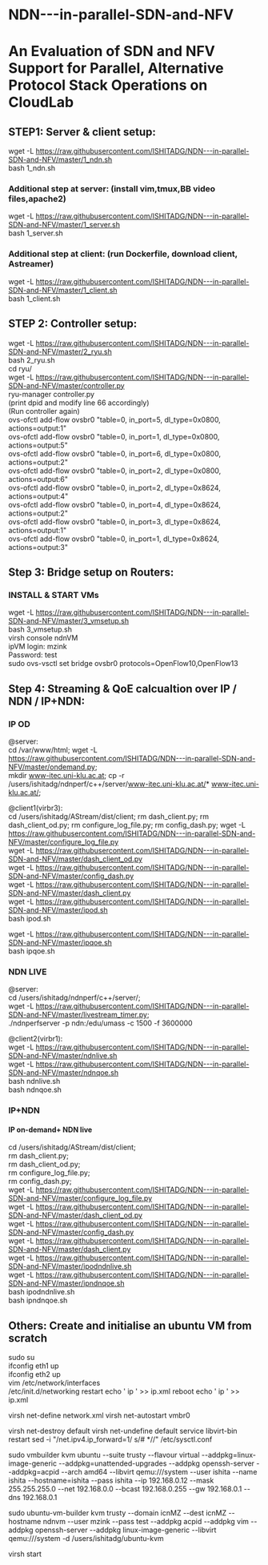 # NDN---in-parallel-SDN-and-NFV
# An Evaluation of SDN and NFV Support for Parallel, Alternative Protocol Stack Operations on CloudLab

## STEP1: Server & client setup:
wget -L https://raw.githubusercontent.com/ISHITADG/NDN---in-parallel-SDN-and-NFV/master/1_ndn.sh <br/>
bash 1_ndn.sh <br/>
### Additional step at server: (install vim,tmux,BB video files,apache2)
wget -L https://raw.githubusercontent.com/ISHITADG/NDN---in-parallel-SDN-and-NFV/master/1_server.sh <br/>
bash 1_server.sh <br/>
### Additional step at client: (run Dockerfile, download client, Astreamer)
wget -L https://raw.githubusercontent.com/ISHITADG/NDN---in-parallel-SDN-and-NFV/master/1_client.sh <br/>
bash 1_client.sh <br/>

## STEP 2: Controller setup:
wget -L https://raw.githubusercontent.com/ISHITADG/NDN---in-parallel-SDN-and-NFV/master/2_ryu.sh <br/>
bash 2_ryu.sh <br/>
cd ryu/ <br/>
wget -L https://raw.githubusercontent.com/ISHITADG/NDN---in-parallel-SDN-and-NFV/master/controller.py <br/>
ryu-manager controller.py <br/>
(print dpid and modify line 66 accordingly) <br/>
(Run controller again) <br/>
 ovs-ofctl add-flow ovsbr0 "table=0, in_port=5, dl_type=0x0800, actions=output:1" <br/>
 ovs-ofctl add-flow ovsbr0 "table=0, in_port=1, dl_type=0x0800, actions=output:5" <br/>
 ovs-ofctl add-flow ovsbr0 "table=0, in_port=6, dl_type=0x0800, actions=output:2" <br/>
 ovs-ofctl add-flow ovsbr0 "table=0, in_port=2, dl_type=0x0800, actions=output:6" <br/>
 ovs-ofctl add-flow ovsbr0 "table=0, in_port=2, dl_type=0x8624, actions=output:4" <br/>
 ovs-ofctl add-flow ovsbr0 "table=0, in_port=4, dl_type=0x8624, actions=output:2" <br/>
 ovs-ofctl add-flow ovsbr0 "table=0, in_port=3, dl_type=0x8624, actions=output:1" <br/>
 ovs-ofctl add-flow ovsbr0 "table=0, in_port=1, dl_type=0x8624, actions=output:3" <br/>
 

## Step 3: Bridge setup on Routers:
### INSTALL & START VMs
wget -L https://raw.githubusercontent.com/ISHITADG/NDN---in-parallel-SDN-and-NFV/master/3_vmsetup.sh <br/>
bash 3_vmsetup.sh <br/>
virsh console ndnVM<br/>
ipVM login: mzink<br/>
Password: test<br/>
sudo ovs-vsctl set bridge ovsbr0 protocols=OpenFlow10,OpenFlow13<br/>

## Step 4: Streaming & QoE calcualtion over IP / NDN / IP+NDN:
### IP OD
@server: <br/>
cd /var/www/html; 
wget -L https://raw.githubusercontent.com/ISHITADG/NDN---in-parallel-SDN-and-NFV/master/ondemand.py; <br/>
mkdir www-itec.uni-klu.ac.at;
cp -r /users/ishitadg/ndnperf/c++/server/www-itec.uni-klu.ac.at/* www-itec.uni-klu.ac.at/;

@client1(virbr3): <br/>
cd /users/ishitadg/AStream/dist/client;
rm dash_client.py;
rm dash_client_od.py;
rm configure_log_file.py;
rm config_dash.py;
wget -L https://raw.githubusercontent.com/ISHITADG/NDN---in-parallel-SDN-and-NFV/master/configure_log_file.py <br/>
wget -L https://raw.githubusercontent.com/ISHITADG/NDN---in-parallel-SDN-and-NFV/master/dash_client_od.py <br/>
wget -L https://raw.githubusercontent.com/ISHITADG/NDN---in-parallel-SDN-and-NFV/master/config_dash.py <br/>
wget -L https://raw.githubusercontent.com/ISHITADG/NDN---in-parallel-SDN-and-NFV/master/dash_client.py <br/>
wget -L https://raw.githubusercontent.com/ISHITADG/NDN---in-parallel-SDN-and-NFV/master/ipod.sh <br/>
bash ipod.sh <br/>

wget -L https://raw.githubusercontent.com/ISHITADG/NDN---in-parallel-SDN-and-NFV/master/ipqoe.sh <br/>
bash ipqoe.sh <br/>
### NDN LIVE
@server: <br/>
cd /users/ishitadg/ndnperf/c++/server/; <br/>
wget -L https://raw.githubusercontent.com/ISHITADG/NDN---in-parallel-SDN-and-NFV/master/livestream_timer.py; <br/>
./ndnperfserver -p ndn:/edu/umass -c 1500 -f 3600000 <br/>

@client2(virbr1): <br/>
wget -L https://raw.githubusercontent.com/ISHITADG/NDN---in-parallel-SDN-and-NFV/master/ndnlive.sh <br/>
wget -L https://raw.githubusercontent.com/ISHITADG/NDN---in-parallel-SDN-and-NFV/master/ndnqoe.sh <br/>
bash ndnlive.sh <br/>
bash ndnqoe.sh <br/>
### IP+NDN
#### IP on-demand+ NDN live
cd /users/ishitadg/AStream/dist/client;<br/>
rm dash_client.py;<br/>
rm dash_client_od.py;<br/>
rm configure_log_file.py;<br/>
rm config_dash.py;<br/>
wget -L https://raw.githubusercontent.com/ISHITADG/NDN---in-parallel-SDN-and-NFV/master/configure_log_file.py <br/>
wget -L https://raw.githubusercontent.com/ISHITADG/NDN---in-parallel-SDN-and-NFV/master/dash_client_od.py <br/>
wget -L https://raw.githubusercontent.com/ISHITADG/NDN---in-parallel-SDN-and-NFV/master/config_dash.py <br/>
wget -L https://raw.githubusercontent.com/ISHITADG/NDN---in-parallel-SDN-and-NFV/master/dash_client.py <br/>
wget -L https://raw.githubusercontent.com/ISHITADG/NDN---in-parallel-SDN-and-NFV/master/ipodndnlive.sh <br/>
wget -L https://raw.githubusercontent.com/ISHITADG/NDN---in-parallel-SDN-and-NFV/master/ipndnqoe.sh <br/>
bash ipodndnlive.sh <br/>
bash ipndnqoe.sh <br/>



## Others: Create and initialise an ubuntu VM from scratch

sudo su<br/>
ifconfig eth1 up<br/>
ifconfig eth2 up<br/>
vim /etc/network/interfaces<br/> 
/etc/init.d/networking restart
echo ' <network>
		<name>ip</name>
		<forward mode="route"/>
		<bridge name="virbr1" stp="on" delay="0"/>
		<ip address="10.10.2.4" netmask="255.255.255.0">
		</ip>
	        <bridge name="virbr2" stp="on" delay="0"/>
		<ip address="10.10.1.4" netmask="255.255.255.0">
		</ip>
	</network>' >> ip.xml
reboot
echo ' <network>
		<name>ip</name>
		<forward mode="route"/>
		<bridge name="virbr1" stp="on" delay="0"/>
		<ip address="10.10.2.4" netmask="255.255.255.0">
		</ip>
	        <bridge name="virbr2" stp="on" delay="0"/>
		<ip address="10.10.1.4" netmask="255.255.255.0">
		</ip>
	</network>' >> ip.xml

  virsh net-define network.xml
  virsh net-autostart vmbr0

  virsh net-destroy default
  virsh net-undefine default
  service libvirt-bin restart
  sed -i "/net.ipv4.ip_forward=1/ s/# *//" /etc/sysctl.conf

sudo vmbuilder kvm ubuntu     --suite trusty     --flavour virtual     --addpkg=linux-image-generic     --addpkg=unattended-upgrades     --addpkg openssh-server     --addpkg=acpid     --arch amd64     --libvirt qemu:///system     --user ishita     --name ishita     --hostname=ishita     --pass ishita --ip 192.168.0.12 --mask 255.255.255.0 --net 192.168.0.0 --bcast 192.168.0.255 --gw 192.168.0.1 --dns 192.168.0.1

sudo ubuntu-vm-builder kvm trusty --domain icnMZ --dest icnMZ --hostname ndnvm --user mzink --pass test --addpkg acpid --addpkg vim --addpkg openssh-server --addpkg linux-image-generic --libvirt qemu:///system -d /users/ishitadg/ubuntu-kvm

virsh start <hostname>
